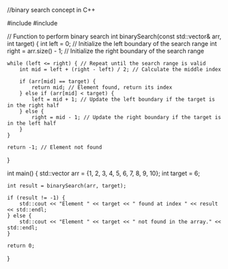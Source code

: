 //binary search concept in C++

#include <iostream>
#include <vector>

// Function to perform binary search
int binarySearch(const std::vector<int>& arr, int target) {
    int left = 0;              // Initialize the left boundary of the search range
    int right = arr.size() - 1; // Initialize the right boundary of the search range

    while (left <= right) { // Repeat until the search range is valid
        int mid = left + (right - left) / 2; // Calculate the middle index

        if (arr[mid] == target) {
            return mid; // Element found, return its index
        } else if (arr[mid] < target) {
            left = mid + 1; // Update the left boundary if the target is in the right half
        } else {
            right = mid - 1; // Update the right boundary if the target is in the left half
        }
    }

    return -1; // Element not found
}

int main() {
    std::vector<int> arr = {1, 2, 3, 4, 5, 6, 7, 8, 9, 10};
    int target = 6;

    int result = binarySearch(arr, target);

    if (result != -1) {
        std::cout << "Element " << target << " found at index " << result << std::endl;
    } else {
        std::cout << "Element " << target << " not found in the array." << std::endl;
    }

    return 0;
}
